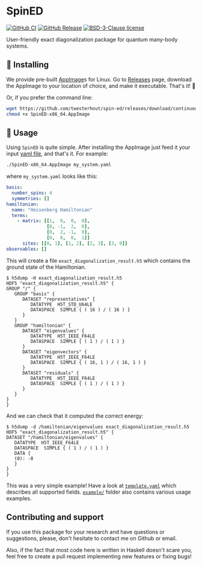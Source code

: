# SpinED

[![GitHub CI](https://github.com/twesterhout/spin-ed/workflows/CI/badge.svg)](https://github.com/twesterhout/spin-ed/actions)
[![GitHub Release](https://img.shields.io/github/v/release/twesterhout/spin-ed?include_prereleases)](https://github.com/twesterhout/spin-ed/releases)
[![BSD-3-Clause license](https://img.shields.io/badge/license-BSD--3--Clause-blue.svg)](LICENSE)

User-friendly exact diagonalization package for quantum many-body systems.


## 🔧 Installing

We provide pre-built [AppImage](https://appimage.org/)s for Linux. Go to
[Releases](https://github.com/twesterhout/spin-ed/releases) page, download the
AppImage to your location of choice, and make it executable. That's it! 🥳

Or, if you prefer the command line:
```sh
wget https://github.com/twesterhout/spin-ed/releases/download/continuous/SpinED-x86_64.AppImage
chmod +x SpinED-x86_64.AppImage
```


## 📝 Usage

Using `SpinED` is quite simple. After installing the AppImage just feed it your
input [yaml file](https://en.wikipedia.org/wiki/YAML), and that's it. For
example:

```sh
./SpinED-x86_64.AppImage my_system.yaml
```

where `my_system.yaml` looks like this:

```yaml
basis:
  number_spins: 4
  symmetries: []
hamiltonian:
  name: "Heisenberg Hamiltonian"
  terms:
    - matrix: [[1,  0,  0,  0],
               [0, -1,  2,  0],
               [0,  2, -1,  0],
               [0,  0,  0,  1]]
      sites: [[0, 1], [1, 2], [2, 3], [3, 0]]
observables: []
```

This will create a file `exact_diagonalization_result.h5` which contains the
ground state of the Hamiltonian.

```console
$ h5dump -H exact_diagonalization_result.h5
HDF5 "exact_diagonalization_result.h5" {
GROUP "/" {
   GROUP "basis" {
      DATASET "representatives" {
         DATATYPE  H5T_STD_U64LE
         DATASPACE  SIMPLE { ( 16 ) / ( 16 ) }
      }
   }
   GROUP "hamiltonian" {
      DATASET "eigenvalues" {
         DATATYPE  H5T_IEEE_F64LE
         DATASPACE  SIMPLE { ( 1 ) / ( 1 ) }
      }
      DATASET "eigenvectors" {
         DATATYPE  H5T_IEEE_F64LE
         DATASPACE  SIMPLE { ( 16, 1 ) / ( 16, 1 ) }
      }
      DATASET "residuals" {
         DATATYPE  H5T_IEEE_F64LE
         DATASPACE  SIMPLE { ( 1 ) / ( 1 ) }
      }
   }
}
}
```

And we can check that it computed the correct energy:
```console
$ h5dump -d /hamiltonian/eigenvalues exact_diagonalization_result.h5
HDF5 "exact_diagonalization_result.h5" {
DATASET "/hamiltonian/eigenvalues" {
   DATATYPE  H5T_IEEE_F64LE
   DATASPACE  SIMPLE { ( 1 ) / ( 1 ) }
   DATA {
   (0): -8
   }
}
}
```

This was a very simple example! Have a look at [`template.yaml`](template.yaml)
which describes all supported fields. [`example/`](example/) folder also
contains various usage examples.


## Contributing and support

If you use this package for your research and have questions or suggestions,
please, don't hesitate to contact me on Github or email.

Also, if the fact that most code here is written in Haskell doesn't scare you,
feel free to create a pull request implementing new features or fixing bugs!

